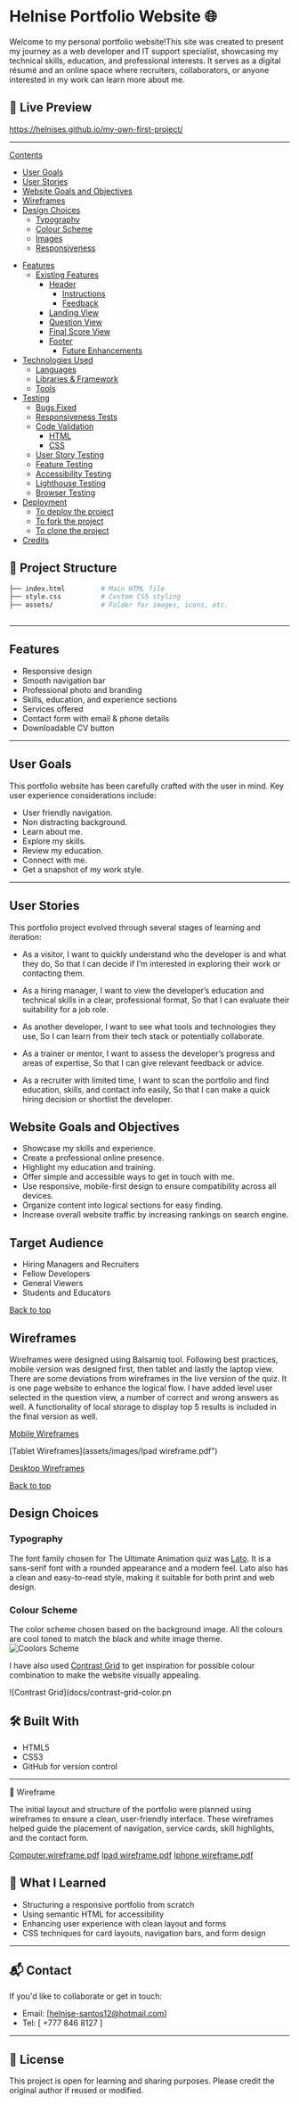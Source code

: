 # Helnise Portfolio Website 🌐

Welcome to my personal portfolio website!This site was created to present my journey as a web developer and IT support specialist, showcasing my technical skills, education, and professional interests. It serves as a digital résumé and an online space where recruiters, collaborators, or anyone interested in my work can learn more about me. 
## 🚀 Live Preview

 https://helnises.github.io/my-own-first-project/

---
[Contents](#contents)
  * [User Goals](#user-goals)
  * [User Stories](#user-stories)
  * [Website Goals and Objectives](#website-goals-and-objectives)
  * [Wireframes](#wireframes)
  * [Design Choices](#design-choices)
    + [Typography](#typography)
    + [Colour Scheme](#colour-scheme)
    + [Images](#images)
    + [Responsiveness](#responsiveness)
- [Features](#features)
  * [Existing Features](#existing-features)
    + [Header](#header)
      - [Instructions](#instructions)
      - [Feedback](#feedback)
    + [Landing View](#landing-view)
    + [Question View](#question-view)
    + [Final Score View](#final-score-view)
    + [Footer](#footer)
       * [Future Enhancements](#future-enhancements)
- [Technologies Used](#technologies-used)
  * [Languages](#languages)
  * [Libraries & Framework](#libraries---framework)
  * [Tools](#tools)
- [Testing](#testing)
  * [Bugs Fixed](#bugs-fixed)
  * [Responsiveness Tests](#responsiveness-tests)
  * [Code Validation](#code-validation)
    + [HTML](#html)
    + [CSS](#css)
  * [User Story Testing](#user-story-testing)
  * [Feature Testing](#feature-testing)
  * [Accessibility Testing](#accessibility-testing)
  * [Lighthouse Testing](#lighthouse-testing)
  * [Browser Testing](#browser-testing)
- [Deployment](#deployment)
  * [To deploy the project](#to-deploy-the-project)
  * [To fork the project](#to-fork-the-project)
  * [To clone the project](#to-clone-the-project)
- [Credits](#credits)
## 📂 Project Structure

```bash
├── index.html         # Main HTML file
├── style.css          # Custom CSS styling
├── assets/            # Folder for images, icons, etc.
         
```

---

## Features

- Responsive design
- Smooth navigation bar
- Professional photo and branding
- Skills, education, and experience sections
- Services offered
- Contact form with email & phone details
- Downloadable CV button

---

## User Goals

This portfolio website has been carefully crafted with the user in mind. Key user experience considerations include:
* User friendly navigation.
* Non distracting background.
* Learn about me.
* Explore my skills.
* Review my education.
* Connect with me.
* Get a snapshot of my work style.

---
## User Stories

This portfolio project evolved through several stages of learning and iteration:

* As a visitor, I want to quickly understand who the developer is and what they do,
So that I can decide if I’m interested in exploring their work or contacting them.

* As a hiring manager, I want to view the developer’s education and technical skills in a clear, professional format,
So that I can evaluate their suitability for a job role.

* As another developer, I want to see what tools and technologies they use,
So I can learn from their tech stack or potentially collaborate.

*  As a trainer or mentor, I want to assess the developer’s progress and areas of expertise,
So that I can give relevant feedback or advice.

* As a recruiter with limited time, I want to scan the portfolio and find education, skills, and contact info easily,
So that I can make a quick hiring decision or shortlist the developer.

## Website Goals and Objectives

* Showcase my skills and experience.
* Create a professional online presence. 
* Highlight my education and training.
* Offer simple and accessible ways to get in touch with me.
* Use responsive, mobile-first design to ensure compatibility across all devices.
* Organize content into logical sections for easy finding. 
* Increase overall website traffic by increasing rankings on search engine.



 ## Target Audience

* Hiring Managers and Recruiters
* Fellow Developers
* General Viewers
* Students and Educators

[Back to top](#contents)
## Wireframes

Wireframes were designed using Balsamiq tool. Following best practices, mobile version was designed first, then tablet and lastly the laptop view. There are some deviations from wireframes in the live version of the quiz. It is one page website to enhance the logical flow. I have added level user selected in the question view, a number of correct and wrong answers as well. A functionality of local storage to display top 5 results is included in the final version as well. 

 [Mobile Wireframes](")

 [Tablet Wireframes](assets/images/Ipad wireframe.pdf")

 [Desktop Wireframes](docs/desktop-wireframes.pdf "Desktop Wireframes")

 [Back to top](#contents)

 ## Design Choices

### Typography

The font family chosen for The Ultimate Animation quiz was [Lato](https://fonts.google.com/specimen/Lato?query=lato "Lato"). It is a sans-serif font with a rounded appearance and a modern feel. Lato also has a clean and easy-to-read style, making it suitable for both print and web design.

### Colour Scheme

The color scheme chosen based on the background image. All the colours are cool toned to match the black and white image theme. 
![Coolors Scheme](docs/color-scheme.png)

I have also used [Contrast Grid](https://contrast-grid.eightshapes.com/ "Contrast Grid") to get inspiration for possible colour combination to make the website visually appealing.


![Contrast Grid](docs/contrast-grid-color.pn

## 🛠️ Built With

- HTML5
- CSS3
- GitHub for version control

---
🧭 Wireframe

The initial layout and structure of the portfolio were planned using wireframes to ensure a clean, user-friendly interface. These wireframes helped guide the placement of navigation, service cards, skill highlights, and the contact form.

[Computer.wireframe.pdf](https://github.com/user-attachments/files/20410421/Computer.wireframe.pdf)
[Ipad wireframe.pdf](https://github.com/user-attachments/files/20410428/Ipad.wireframe.pdf)
[Iphone wireframe.pdf](https://github.com/user-attachments/files/20410441/Iphone.wireframe.pdf)

## 🧠 What I Learned

- Structuring a responsive portfolio from scratch
- Using semantic HTML for accessibility
- Enhancing user experience with clean layout and forms
- CSS techniques for card layouts, navigation bars, and form design

---

## 📬 Contact

If you'd like to collaborate or get in touch:

- Email: [helnise-santos12@hotmail.com]
- Tel: [ +777 846 8127 ]

---

## 📄 License

This project is open for learning and sharing purposes. Please credit the original author if reused or modified.
